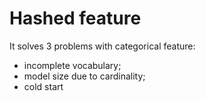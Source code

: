 # Hashed feature
It solves 3 problems with categorical feature:
* incomplete vocabulary;
* model size due to cardinality;
* cold start
